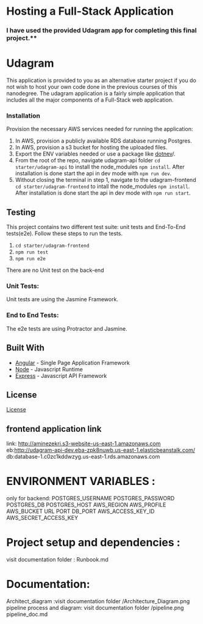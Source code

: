 # Hosting a Full-Stack Application

### I have used the provided Udagram app for completing this final project.**

# Udagram

This application is provided to you as an alternative starter project if you do not wish to host your own code done in the previous courses of this nanodegree. The udagram application is a fairly simple application that includes all the major components of a Full-Stack web application.

### Installation

Provision the necessary AWS services needed for running the application:

1. In AWS, provision a publicly available RDS database running Postgres. <Place holder for link to classroom article>
1. In AWS, provision a s3 bucket for hosting the uploaded files. <Place holder for tlink to classroom article>
1. Export the ENV variables needed or use a package like [dotnev](https://www.npmjs.com/package/dotenv)/.
1. From the root of the repo, navigate udagram-api folder `cd starter/udagram-api` to install the node_modules `npm install`. After installation is done start the api in dev mode with `npm run dev`.
1. Without closing the terminal in step 1, navigate to the udagram-frontend `cd starter/udagram-frontend` to intall the node_modules `npm install`. After installation is done start the api in dev mode with `npm run start`.

## Testing

This project contains two different test suite: unit tests and End-To-End tests(e2e). Follow these steps to run the tests.

1. `cd starter/udagram-frontend`
1. `npm run test`
1. `npm run e2e`

There are no Unit test on the back-end

### Unit Tests:

Unit tests are using the Jasmine Framework.

### End to End Tests:

The e2e tests are using Protractor and Jasmine.

## Built With

- [Angular](https://angular.io/) - Single Page Application Framework
- [Node](https://nodejs.org) - Javascript Runtime
- [Express](https://expressjs.com/) - Javascript API Framework

## License

[License](LICENSE.txt)

## frontend application link

link: http://aminezekri.s3-website-us-east-1.amazonaws.com
eb:http://udagram-api-dev.eba-zpk8nuwb.us-east-1.elasticbeanstalk.com/
db:database-1.c0zc1kddwzyg.us-east-1.rds.amazonaws.com

# ENVIRONMENT VARIABLES :
only for backend:
POSTGRES_USERNAME
POSTGRES_PASSWORD
POSTGRES_DB
POSTGRES_HOST
AWS_REGION
AWS_PROFILE
AWS_BUCKET
URL
PORT
DB_PORT
AWS_ACCESS_KEY_ID
AWS_SECRET_ACCESS_KEY

# Project setup and dependencies :
 visit documentation folder : Runbook.md

# Documentation:

Architect_diagram :visit documentation folder /Architecture_Diagram.png
pipeline process and diagram: visit documentation folder /pipeline.png pipeline_doc.md